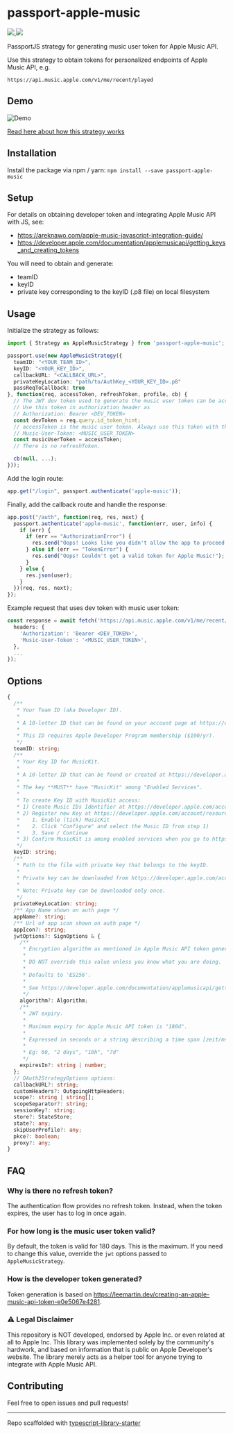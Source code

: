 # passport-apple-music

<a href="https://npmjs.com/package/passport-apple-music">
  <img src="https://img.shields.io/npm/dt/passport-apple-music.svg"></img>
  <img src="https://img.shields.io/npm/v/passport-apple-music.svg"></img>
</a>

PassportJS strategy for generating music user token for Apple Music API.

Use this strategy to obtain tokens for personalized endpoints of Apple Music API, e.g.

`https://api.music.apple.com/v1/me/recent/played`

## Demo

![Demo](./assets/demo.gif)

[Read here about how this strategy works](https://dev.to/jurooravec/reverse-engineering-apple-s-musickitjs-to-create-apple-music-strategy-for-passportjs-12h)

## Installation

Install the package via npm / yarn:
``` npm install --save passport-apple-music ```

## Setup

For details on obtaining developer token and integrating Apple Music API with JS, see:

- <https://areknawo.com/apple-music-javascript-integration-guide/>
- <https://developer.apple.com/documentation/applemusicapi/getting_keys_and_creating_tokens>

You will need to obtain and generate:

- teamID
- keyID
- private key corresponding to the keyID (.p8 file) on local filesystem

## Usage

Initialize the strategy as follows:

```ts
import { Strategy as AppleMusicStrategy } from 'passport-apple-music';

passport.use(new AppleMusicStrategy({
  teamID: "<YOUR_TEAM_ID>",
  keyID: "<YOUR_KEY_ID>",
  callbackURL: "<CALLBACK_URL>",
  privateKeyLocation: "path/to/AuthKey_<YOUR_KEY_ID>.p8"
  passReqToCallback: true
}, function(req, accessToken, refreshToken, profile, cb) {
  // The JWT dev token used to generate the music user token can be accessed via req.query.id_token_hint
  // Use this token in authorization header as
  // Authorization: Bearer <DEV_TOKEN>
  const devToken = req.query.id_token_hint;
  // accessToken is the music user token. Always use this token with the devToken above.
  // Music-User-Token: <MUSIC_USER_TOKEN>
  const musicUserToken = accessToken;
  // There is no refreshToken. 

  cb(null, ...);
}));
```

Add the login route:

```js
app.get("/login", passport.authenticate('apple-music'));
```

Finally, add the callback route and handle the response:

```js
app.post("/auth", function(req, res, next) {
  passport.authenticate('apple-music', function(err, user, info) {
    if (err) {
      if (err == "AuthorizationError") {
        res.send("Oops! Looks like you didn't allow the app to proceed. Please sign in again!");
      } else if (err == "TokenError") {
        res.send("Oops! Couldn't get a valid token for Apple Music!");
      }
    } else {
      res.json(user);
    }
  })(req, res, next);
});
```

Example request that uses dev token with music user token:

```ts
const response = await fetch('https://api.music.apple.com/v1/me/recent/played', {
  headers: {
    'Authorization': 'Bearer <DEV_TOKEN>',
    'Music-User-Token': '<MUSIC_USER_TOKEN>',
  },
  ...
});
```

## Options

```ts
{
  /**
   * Your Team ID (aka Developer ID).
   *
   * A 10-letter ID that can be found on your account page at https://developer.apple.com/account/#/membership.
   *
   * This ID requires Apple Developer Program membership ($100/yr).
   */
  teamID: string;
  /**
   * Your Key ID for MusicKit.
   *
   * A 10-letter ID that can be found or created at https://developer.apple.com/account/resources/authkeys/list.
   *
   * The key **MUST** have "MusicKit" among "Enabled Services".
   *
   * To create Key ID with MusicKit access:
   * 1) Create Music IDs Identifier at https://developer.apple.com/account/resources/identifiers
   * 2) Register new Key at https://developer.apple.com/account/resources/authkeys/add
   *    1. Enable (tick) MusicKit
   *    2. Click "Configure" and select the Music ID from step 1)
   *    3. Save / Continue
   * 3) Confirm MusicKit is among enabled services when you go to https://developer.apple.com/account/resources/authkeys/review/<KeyID>
   */
  keyID: string;
  /**
   * Path to the file with private key that belongs to the keyID.
   *
   * Private key can be downloaded from https://developer.apple.com/account/resources/authkeys/review/<KeyID>.
   *
   * Note: Private key can be downloaded only once.
   */
  privateKeyLocation: string;
  /** App Name shown on auth page */
  appName?: string;
  /** Url of app icon shown on auth page */
  appIcon?: string;
  jwtOptions?: SignOptions & {
    /**
     * Encryption algorithm as mentioned in Apple Music API token generation guide.
     *
     * DO NOT override this value unless you know what you are doing.
     *
     * Defaults to 'ES256'.
     *
     * See https://developer.apple.com/documentation/applemusicapi/getting_keys_and_creating_tokens.
     */
    algorithm?: Algorithm;
    /**
     * JWT expiry.
     *
     * Maximum expiry for Apple Music API token is "180d".
     *
     * Expressed in seconds or a string describing a time span [zeit/ms](https://github.com/zeit/ms.js).
     *
     * Eg: 60, "2 days", "10h", "7d"
     */
    expiresIn?: string | number;
  };
  // OAuth2StrategyOptions options:
  callbackURL?: string;
  customHeaders?: OutgoingHttpHeaders;
  scope?: string | string[];
  scopeSeparator?: string;
  sessionKey?: string;
  store?: StateStore;
  state?: any;
  skipUserProfile?: any;
  pkce?: boolean;
  proxy?: any;  
}
```

## FAQ

### Why is there no refresh token?

The authentication flow provides no refresh token. Instead, when the token expires,
the user has to log in once again.

### For how long is the music user token valid?

By default, the token is valid for 180 days. This is the maximum. If you need to change this value,
override the `jwt` options passed to `AppleMusicStrategy`.

### How is the developer token generated?

Token generation is based on <https://leemartin.dev/creating-an-apple-music-api-token-e0e5067e4281>.

### ⚠️ Legal Disclaimer

This repository is NOT developed, endorsed by Apple Inc. or even related at all to Apple Inc. This library was implemented solely by the community's hardwork, and based on information that is public on Apple Developer's website. The library merely acts as a helper tool for anyone trying to integrate with Apple Music API.

## Contributing

Feel free to open issues and pull requests!

---

Repo scaffolded with [typescript-library-starter](https://github.com/alexhayton/generator-typescript-library-starter)
